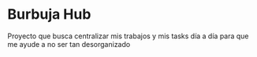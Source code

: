 # Burbuja Hub

Proyecto que busca centralizar mis trabajos y mis tasks día a día para que me ayude a no ser tan desorganizado